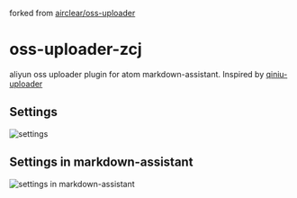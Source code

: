forked from [airclear/oss-uploader](https://github.com/airclear/oss-uploader)
# oss-uploader-zcj

aliyun oss uploader plugin for atom markdown-assistant. Inspired by [qiniu-uploader](https://github.com/knightli/qiniu-uploader)


## Settings

![settings](http://zdoc.oss-cn-beijing.aliyuncs.com/5a95dd9dac535c536916c03a988e24cb.png)

## Settings in markdown-assistant

![settings in markdown-assistant](http://zdoc.oss-cn-beijing.aliyuncs.com/2a971b57d0b6a79832395c042b6e6063.png)
